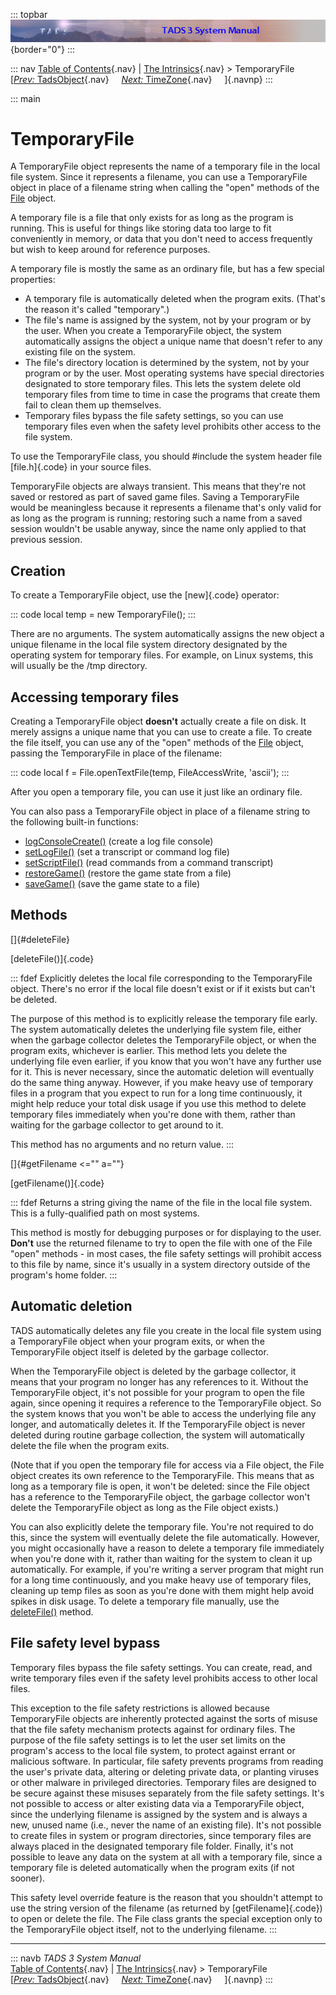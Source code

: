 ::: topbar
![](topbar.jpg){border="0"}
:::

::: nav
[Table of Contents](toc.htm){.nav} \| [The
Intrinsics](builtins.htm){.nav} \> TemporaryFile\
[[*Prev:* TadsObject](tadsobj.htm){.nav}     [*Next:*
TimeZone](timezone.htm){.nav}     ]{.navnp}
:::

::: main
# TemporaryFile

A TemporaryFile object represents the name of a temporary file in the
local file system. Since it represents a filename, you can use a
TemporaryFile object in place of a filename string when calling the
\"open\" methods of the [File](file.htm) object.

A temporary file is a file that only exists for as long as the program
is running. This is useful for things like storing data too large to fit
conveniently in memory, or data that you don\'t need to access
frequently but wish to keep around for reference purposes.

A temporary file is mostly the same as an ordinary file, but has a few
special properties:

-   A temporary file is automatically deleted when the program exits.
    (That\'s the reason it\'s called \"temporary\".)
-   The file\'s name is assigned by the system, not by your program or
    by the user. When you create a TemporaryFile object, the system
    automatically assigns the object a unique name that doesn\'t refer
    to any existing file on the system.
-   The file\'s directory location is determined by the system, not by
    your program or by the user. Most operating systems have special
    directories designated to store temporary files. This lets the
    system delete old temporary files from time to time in case the
    programs that create them fail to clean them up themselves.
-   Temporary files bypass the file safety settings, so you can use
    temporary files even when the safety level prohibits other access to
    the file system.

To use the TemporaryFile class, you should #include the system header
file [file.h]{.code} in your source files.

TemporaryFile objects are always transient. This means that they\'re not
saved or restored as part of saved game files. Saving a TemporaryFile
would be meaningless because it represents a filename that\'s only valid
for as long as the program is running; restoring such a name from a
saved session wouldn\'t be usable anyway, since the name only applied to
that previous session.

## Creation

To create a TemporaryFile object, use the [new]{.code} operator:

::: code
    local temp = new TemporaryFile();
:::

There are no arguments. The system automatically assigns the new object
a unique filename in the local file system directory designated by the
operating system for temporary files. For example, on Linux systems,
this will usually be the /tmp directory.

## Accessing temporary files

Creating a TemporaryFile object **doesn\'t** actually create a file on
disk. It merely assigns a unique name that you can use to create a file.
To create the file itself, you can use any of the \"open\" methods of
the [File](file.htm) object, passing the TemporaryFile in place of the
filename:

::: code
    local f = File.openTextFile(temp, FileAccessWrite, 'ascii');
:::

After you open a temporary file, you can use it just like an ordinary
file.

You can also pass a TemporaryFile object in place of a filename string
to the following built-in functions:

-   [logConsoleCreate()](tadsio.htm#logConsoleCreate) (create a log file
    console)
-   [setLogFile()](tadsio.htm#setLogFile) (set a transcript or command
    log file)
-   [setScriptFile()](tadsio.htm#setScriptFile) (read commands from a
    command transcript)
-   [restoreGame()](tadsgen.htm#restoreGame) (restore the game state
    from a file)
-   [saveGame()](tadsgen.htm#saveGame) (save the game state to a file)

## Methods

[]{#deleteFile}

[deleteFile()]{.code}

::: fdef
Explicitly deletes the local file corresponding to the TemporaryFile
object. There\'s no error if the local file doesn\'t exist or if it
exists but can\'t be deleted.

The purpose of this method is to explicitly release the temporary file
early. The system automatically deletes the underlying file system file,
either when the garbage collector deletes the TemporaryFile object, or
when the program exits, whichever is earlier. This method lets you
delete the underlying file even earlier, if you know that you won\'t
have any further use for it. This is never necessary, since the
automatic deletion will eventually do the same thing anyway. However, if
you make heavy use of temporary files in a program that you expect to
run for a long time continuously, it might help reduce your total disk
usage if you use this method to delete temporary files immediately when
you\'re done with them, rather than waiting for the garbage collector to
get around to it.

This method has no arguments and no return value.
:::

[]{#getFilename <="" a=""}

[getFilename()]{.code}

::: fdef
Returns a string giving the name of the file in the local file system.
This is a fully-qualified path on most systems.

This method is mostly for debugging purposes or for displaying to the
user. **Don\'t** use the returned filename to try to open the file with
one of the File \"open\" methods - in most cases, the file safety
settings will prohibit access to this file by name, since it\'s usually
in a system directory outside of the program\'s home folder.
:::

## Automatic deletion

TADS automatically deletes any file you create in the local file system
using a TemporaryFile object when your program exits, or when the
TemporaryFile object itself is deleted by the garbage collector.

When the TemporaryFile object is deleted by the garbage collector, it
means that your program no longer has any references to it. Without the
TemporaryFile object, it\'s not possible for your program to open the
file again, since opening it requires a reference to the TemporaryFile
object. So the system knows that you won\'t be able to access the
underlying file any longer, and automatically deletes it. If the
TemporaryFile object is never deleted during routine garbage collection,
the system will automatically delete the file when the program exits.

(Note that if you open the temporary file for access via a File object,
the File object creates its own reference to the TemporaryFile. This
means that as long as a temporary file is open, it won\'t be deleted:
since the File object has a reference to the TemporaryFile object, the
garbage collector won\'t delete the TemporaryFile object as long as the
File object exists.)

You can also explicitly delete the temporary file. You\'re not required
to do this, since the system will eventually delete the file
automatically. However, you might occasionally have a reason to delete a
temporary file immediately when you\'re done with it, rather than
waiting for the system to clean it up automatically. For example, if
you\'re writing a server program that might run for a long time
continuously, and you make heavy use of temporary files, cleaning up
temp files as soon as you\'re done with them might help avoid spikes in
disk usage. To delete a temporary file manually, use the
[deleteFile()](#deleteFile) method.

## File safety level bypass

Temporary files bypass the file safety settings. You can create, read,
and write temporary files even if the safety level prohibits access to
other local files.

This exception to the file safety restrictions is allowed because
TemporaryFile objects are inherently protected against the sorts of
misuse that the file safety mechanism protects against for ordinary
files. The purpose of the file safety settings is to let the user set
limits on the program\'s access to the local file system, to protect
against errant or malicious software. In particular, file safety
prevents programs from reading the user\'s private data, altering or
deleting private data, or planting viruses or other malware in
privileged directories. Temporary files are designed to be secure
against these misuses separately from the file safety settings. It\'s
not possible to access or alter existing data via a TemporaryFile
object, since the underlying filename is assigned by the system and is
always a new, unused name (i.e., never the name of an existing file).
It\'s not possible to create files in system or program directories,
since temporary files are always placed in the designated temporary file
folder. Finally, it\'s not possible to leave any data on the system at
all with a temporary file, since a temporary file is deleted
automatically when the program exits (if not sooner).

This safety level override feature is the reason that you shouldn\'t
attempt to use the string version of the filename (as returned by
[getFilename]{.code}) to open or delete the file. The File class grants
the special exception only to the TemporaryFile object itself, not to
the underlying filename.
:::

------------------------------------------------------------------------

::: navb
*TADS 3 System Manual*\
[Table of Contents](toc.htm){.nav} \| [The
Intrinsics](builtins.htm){.nav} \> TemporaryFile\
[[*Prev:* TadsObject](tadsobj.htm){.nav}     [*Next:*
TimeZone](timezone.htm){.nav}     ]{.navnp}
:::
